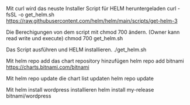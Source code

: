 Mit curl wird das neuste Installer Script für HELM heruntergeladen
curl -fsSL -o get_helm.sh https://raw.githubusercontent.com/helm/helm/main/scripts/get-helm-3

Die Berechigungen von dem script mit chmod 700 ändern. (Owner kann read write und execute)
chmod 700 get_helm.sh

Das Script ausführen und HELM installieren.
./get_helm.sh

Mit helm repo add das chart repository hinzufügen
helm repo add bitnami https://charts.bitnami.com/bitnami

Mit helm repo update die chart list updaten
helm repo update

Mit helm install wordpress installieren
helm install my-release bitnami/wordpress

